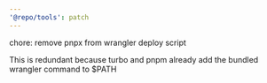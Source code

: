 ```yaml
---
'@repo/tools': patch
---
```


chore: remove pnpx from wrangler deploy script

This is redundant because turbo and pnpm already add the bundled wrangler command to $PATH

